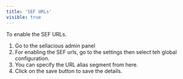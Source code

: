 ```yaml
---
title: 'SEF URLs'
visible: true
---
```


To enable the SEF URLs.
1. Go to the sellacious admin panel
2. For enabling the SEF urls, go to the settings then select teh global configuration.
3. You can specify the URL alias segment from here.
4. Click on the save button to save the details.